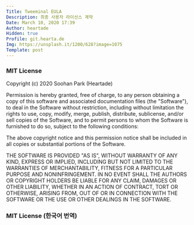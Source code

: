 ```yaml
---
Title: Tweeminal EULA
Description: 최종 사용자 라이선스 계약
Date: March 10, 2020 17:39
Author: heartade
Hidden: true
Profile: git.hearta.de
Img: https://unsplash.it/1200/628?image=1075
Template: post
---
```


### MIT License

Copyright (c) 2020 Soohan Park (Heartade)

Permission is hereby granted, free of charge, to any person obtaining a copy
of this software and associated documentation files (the "Software"), to deal
in the Software without restriction, including without limitation the rights
to use, copy, modify, merge, publish, distribute, sublicense, and/or sell
copies of the Software, and to permit persons to whom the Software is
furnished to do so, subject to the following conditions:

The above copyright notice and this permission notice shall be included in all
copies or substantial portions of the Software.

THE SOFTWARE IS PROVIDED "AS IS", WITHOUT WARRANTY OF ANY KIND, EXPRESS OR
IMPLIED, INCLUDING BUT NOT LIMITED TO THE WARRANTIES OF MERCHANTABILITY,
FITNESS FOR A PARTICULAR PURPOSE AND NONINFRINGEMENT. IN NO EVENT SHALL THE
AUTHORS OR COPYRIGHT HOLDERS BE LIABLE FOR ANY CLAIM, DAMAGES OR OTHER
LIABILITY, WHETHER IN AN ACTION OF CONTRACT, TORT OR OTHERWISE, ARISING FROM,
OUT OF OR IN CONNECTION WITH THE SOFTWARE OR THE USE OR OTHER DEALINGS IN THE
SOFTWARE.

### MIT License (한국어 번역)


<!--stackedit_data:
eyJoaXN0b3J5IjpbNjg4Mzc4NTcxXX0=
-->